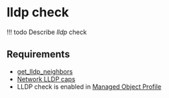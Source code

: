 # lldp check

<!-- prettier-ignore -->
!!! todo
    Describe *lldp* check

## Requirements

* [get_lldp_neighbors](../../scripts-reference/get_lldp_neighbors.md)
* [Network LLDP caps](../../caps-reference/network/lldp.md)
* LLDP check is enabled in [Managed Object Profile](../../concepts/managed-object-profile/index.md)
